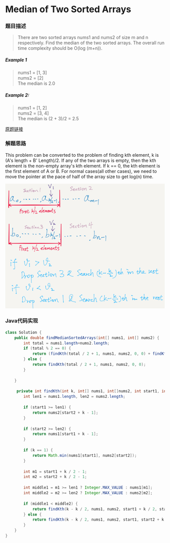 # Median of Two Sorted Arrays
### 题目描述

> There are two sorted arrays nums1 and nums2 of size m and n respectively.
Find the median of the two sorted arrays. The overall run time complexity should be O(log (m+n)).

##### Example 1
> nums1 = [1, 3]
<br> nums2 = [2]
<br> The median is 2.0

##### Example 2:
>nums1 = [1, 2]
<br> nums2 = [3, 4]
<br> The median is (2 + 3)/2 = 2.5

[原题链接](https://leetcode.com/problems/median-of-two-sorted-arrays/description/)

### 解题思路
This problem can be converted to the problem of finding kth element, k is (A's length + B' Length)/2.
If any of the two arrays is empty, then the kth element is the non-empty array's kth element. If k == 0, the kth element is the first element of A or B.
For normal cases(all other cases), we need to move the pointer at the pace of half of the array size to get log(n) time.

![](/assets/median_of_two_sorted_arrays.png)

###  Java代码实现

``` java
class Solution {
    public double findMedianSortedArrays(int[] nums1, int[] nums2) {
        int total = nums1.length+nums2.length;
        if (total % 2 == 0) {
            return (findKth(total / 2 + 1, nums1, nums2, 0, 0) + findKth(total / 2, nums1, nums2, 0, 0)) / 2.0;
        } else {
            return findKth(total / 2 + 1, nums1, nums2, 0, 0);
        }
        
    }

     private int findKth(int k, int[] nums1, int[]nums2, int start1, int start2) {
        int len1 = nums1.length, len2 = nums2.length;
        
        if (start1 >= len1) {
            return nums2[start2 + k - 1];
        }
        
        if (start2 >= len2) {
            return nums1[start1 + k - 1];
        }
        
        if (k == 1) {
            return Math.min(nums1[start1], nums2[start2]);
        }
        
        int m1 = start1 + k / 2 - 1;
        int m2 = start2 + k / 2 - 1;
        
        int middle1 = m1 >= len1 ? Integer.MAX_VALUE : nums1[m1];
        int middle2 = m2 >= len2 ? Integer.MAX_VALUE : nums2[m2];
        
        if (middle1 < middle2) {
            return findKth(k - k / 2, nums1, nums2, start1 + k / 2, start2);
        } else {
            return findKth(k - k / 2, nums1, nums2, start1, start2 + k / 2);
        }
    }
}
```